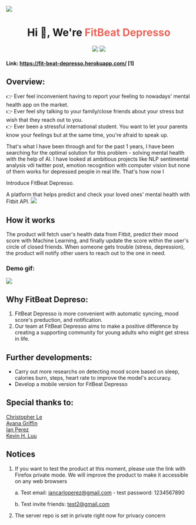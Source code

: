![](https://i.imgur.com/kkoipUy.png)

<h1 align="center">Hi 👋, We're 
     <a style="color:#E7655A;"> FitBeat Depresso </a>
</h1>

<p align="center">  
<a><img src="https://img.shields.io/github/stars/FitBeatDepresso?label=Organization%20Stars&style=social"></a>     
<a href="https://opensource.org/licenses/MIT"><img src="https://img.shields.io/badge/license-MIT-blue.svg"></a>
</p>

#### Link: https://fit-beat-depresso.herokuapp.com/ [1]

## Overview: 

👉  Ever feel inconvenient having to report your feeling to nowadays' mental health app on the market. </br>
👉  Ever feel shy talking to your family/close friends about your stress but wish that they reach out to you. </br>
👉  Ever been a stressful international student. You want to let your parents know your feelings but at the same time, you're afraid to speak up. </br>

That's what I have been through and for the past 1 years, I have been searching for the optimal solution for this problem - solving mental health with the help of AI. I have looked at ambitious projects like NLP sentimental analysis với twitter post, emotion recognition with computer vision but none of them works for depressed people in real life. That's how now I </br>

Introduce FitBeat Depresso. 

A platform that helps predict and check your loved ones' mental health with Fitbit API. 
![](https://i.imgur.com/Pr2Twz8.png)

## How it works

The product will fetch user's health data from Fitbit, predict their mood score with Machine Learning, and finally update the score within the user's circle of closed friends. When someone gets trouble (stress, depression), the product will notify other users to reach out to the one in need. 

### Demo gif: 

![](https://i.imgur.com/GHrMHcT.gif)
     
## Why FitBeat Depreso: 
1. FitBeat Depresso is more convenient with automatic syncing, mood score's preduction, and notification. 
2. Our team at FitBeat Depresso aims to make a positive difference by creating a supporting community for young adults who might get stress in life.  


## Further developments: 
- Carry out more researchs on detecting mood score based on sleep, calories burn, steps, heart rate to improve the model's accuracy. 
- Develop a mobile version for FitBeat Depresso

## Special thanks to: 
<p align="left">  
     <a target="_blank" href="https://github.com/chrislevn"> Christopher Le </a></br>
     <a target="_blank" href="https://github.com/ayanagriffin"> Ayana Griffin </a></br>
     <a target="_blank" href="https://github.com/iperez319"> Ian Perez </a></br>
     <a target="_blank" href="https://github.com/khluu"> Kevin H. Luu </a></br>
</p>

## Notices
1. If you want to test the product at this moment, please use the link with Firefox private mode. We will improve the product to make it accessible on any web browsers
  
    a. Test email: iancarloperez@gmail.com - test password: 1234567890
    
    b. Test invite friends: test2@gmail.com
    
2. The server repo is set in private right now for privacy concern
